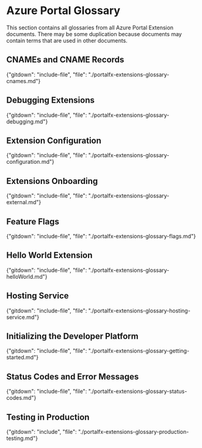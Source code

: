 
# Azure Portal Glossary

 This section contains all glossaries from all Azure Portal Extension documents. There may be some duplication because documents may contain terms that are used in other documents.

## CNAMEs and CNAME Records

{"gitdown": "include-file", "file": "./portalfx-extensions-glossary-cnames.md"}

## Debugging Extensions 

{"gitdown": "include-file", "file": "./portalfx-extensions-glossary-debugging.md"}

## Extension Configuration

{"gitdown": "include-file", "file": "./portalfx-extensions-glossary-configuration.md"}

## Extensions Onboarding

<!--TODO:  Determine which glossary terms are included in other bp documents previous to deleting this one -->
{"gitdown": "include-file", "file": "./portalfx-extensions-glossary-external.md"}

## Feature Flags

  {"gitdown": "include-file", "file": "./portalfx-extensions-glossary-flags.md"}

## Hello World Extension

  {"gitdown": "include-file", "file": "./portalfx-extensions-glossary-helloWorld.md"}

## Hosting Service

  {"gitdown": "include-file", "file": "./portalfx-extensions-glossary-hosting-service.md"}

## Initializing the Developer Platform

  {"gitdown": "include-file", "file": "./portalfx-extensions-glossary-getting-started.md"}

## Status Codes and Error Messages

  {"gitdown": "include-file", "file": "./portalfx-extensions-glossary-status-codes.md"}

## Testing in Production

{"gitdown": "include", "file": "./portalfx-extensions-glossary-production-testing.md"}

<!--
## Key Components
"gitdown": "include-file", "file": "./portalfx-extensions-key-components.md"

## Extension Architecture
"gitdown": "include-file", "file": "./portalfx-extensions-glossary-architecture.md"
-->
